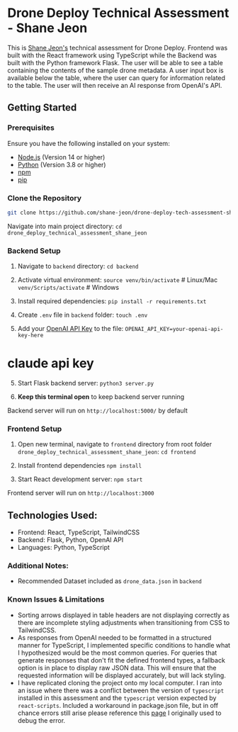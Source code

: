 # Drone Deploy Technical Assessment - Shane Jeon

This is [Shane Jeon's](https://www.shanejeon.com/) technical assessment for Drone Deploy. Frontend was built with the React framework using TypeScript while the Backend was built with the Python framework Flask. The user will be able to see a table containing the contents of the sample drone metadata. A user input box is available below the table, where the user can query for information related to the table. The user will then receive an AI response from OpenAI's API.

## Getting Started

### Prerequisites

Ensure you have the following installed on your system:

- [Node.js](https://nodejs.org/) (Version 14 or higher)
- [Python](https://www.python.org/downloads/) (Version 3.8 or higher)
- [npm](https://www.npmjs.com/)
- [pip](https://pip.pypa.io/en/stable/installation/)

### Clone the Repository

```bash
git clone https://github.com/shane-jeon/drone-deploy-tech-assessment-shane-jeon.git
```

Navigate into main project directory:
`cd drone_deploy_technical_assessment_shane_jeon`

### Backend Setup

1. Navigate to `backend` directory:
   `cd backend`

2. Activate virtual environment:
   `source venv/bin/activate` # Linux/Mac
   `venv/Scripts/activate` # Windows

3. Install required dependencies:
   `pip install -r requirements.txt`

4. Create `.env` file in `backend` folder:
   `touch .env`
5. Add your [OpenAI API Key](https://help.openai.com/en/articles/4936850-where-do-i-find-my-openai-api-key) to the file:
   `OPENAI_API_KEY=your-openai-api-key-here`

# claude api key

5. Start Flask backend server:
   `python3 server.py`

6. **Keep this terminal open** to keep backend server running

Backend server will run on `http://localhost:5000/` by default

### Frontend Setup

1. Open new terminal, navigate to `frontend` directory from root folder `drone_deploy_technical_assessment_shane_jeon`:
   `cd frontend`

2. Install frontend dependencies
   `npm install`

3. Start React development server:
   `npm start`

Frontend server will run on `http://localhost:3000`

## Technologies Used:

- Frontend: React, TypeScript, TailwindCSS
- Backend: Flask, Python, OpenAI API
- Languages: Python, TypeScript

### Additional Notes:

- Recommended Dataset included as `drone_data.json` in `backend`

### Known Issues & Limitations

- Sorting arrows displayed in table headers are not displaying correctly as there are incomplete styling adjustments when transitioning from CSS to TailwindCSS.
- As responses from OpenAI needed to be formatted in a structured manner for TypeScript, I implemented specific conditions to handle what I hypothesized would be the most common queries. For queries that generate responses that don't fit the defined frontend types, a fallback option is in place to display raw JSON data. This will ensure that the requested information will be displayed accurately, but will lack styling.
- I have replicated cloning the project onto my local computer. I ran into an issue where there was a conflict between the version of `typescript` installed in this assessment and the `typescript` version expected by `react-scripts`. Included a workaround in package.json file, but in off chance errors still arise please reference this [page](https://github.com/facebook/create-react-app/issues/13080) I originally used to debug the error.
